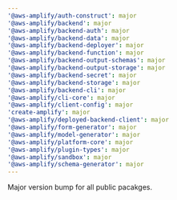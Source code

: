 ```yaml
---
'@aws-amplify/auth-construct': major
'@aws-amplify/backend': major
'@aws-amplify/backend-auth': major
'@aws-amplify/backend-data': major
'@aws-amplify/backend-deployer': major
'@aws-amplify/backend-function': major
'@aws-amplify/backend-output-schemas': major
'@aws-amplify/backend-output-storage': major
'@aws-amplify/backend-secret': major
'@aws-amplify/backend-storage': major
'@aws-amplify/backend-cli': major
'@aws-amplify/cli-core': major
'@aws-amplify/client-config': major
'create-amplify': major
'@aws-amplify/deployed-backend-client': major
'@aws-amplify/form-generator': major
'@aws-amplify/model-generator': major
'@aws-amplify/platform-core': major
'@aws-amplify/plugin-types': major
'@aws-amplify/sandbox': major
'@aws-amplify/schema-generator': major
---
```


Major version bump for all public pacakges.
